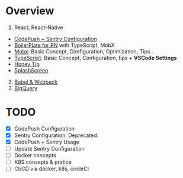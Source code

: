 # Overview

1. React, React-Native

- [CodePush + Sentry Configuration](https://github.com/2hyjun/today-I-learned/tree/master/React%2C%20React-Native/Sentry%2BCodePush)
- [BoilerPlate for RN](https://github.com/2hyjun/today-I-learned/tree/master/React%2C%20React-Native/BolierPlate)
  with TypeScript, MobX
- [Mobx](https://github.com/2hyjun/today-I-learned/tree/master/React%2C%20React-Native/Mobx): Basic Concept, Configuration, Optimization, Tips..
- [TypeScript](https://github.com/2hyjun/today-I-learned/tree/master/React%2C%20React-Native/TypeScript): Basic Concept, Configuration, tips + **VSCode Settings**
- [Honey Tip](https://github.com/2hyjun/today-I-learned/tree/master/React%2C%20React-Native/Honey%20Tip)
- [SplashScreen](https://github.com/2hyjun/today-I-learned/tree/master/React%2C%20React-Native/SplashScreen)

2. [Babel & Webpack](https://github.com/2hyjun/today-I-learned/tree/master/BabelWebpack)
3. [BigQuery](https://github.com/2hyjun/today-I-learned/tree/master/BigQuery)


# TODO

- [x] CodePush Configuration
- [x] Sentry Configuration: Deprecated.
- [x] CodePush + Sentry Usage
- [ ] Update Sentry Configuration
- [ ] Docker concepts
- [ ] K8S consepts & pratice
- [ ] CI/CD via docker, k8s, circleCI
